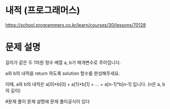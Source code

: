 # 내적 (프로그래머스)
https://school.programmers.co.kr/learn/courses/30/lessons/70128

# 문제 설명

길이가 같은 두 1차원 정수 배열 a, b가 매개변수로 주어집니다. 

a와 b의 내적을 return 하도록 solution 함수를 완성해주세요.

이때, a와 b의 내적은 a[0]*b[0] + a[1]*b[1] + ... + a[n-1]*b[n-1] 입니다. (n은 a, b의 길이)

#문제 풀이
문제 설명에 문제 풀이공식이 있다
